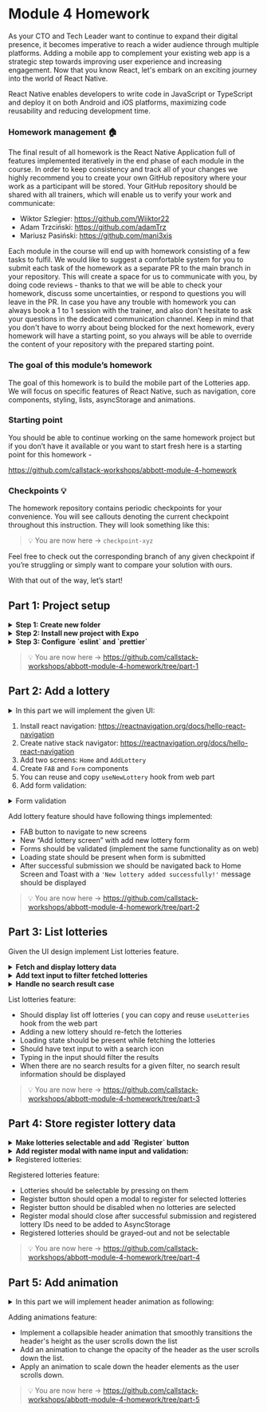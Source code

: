 # Module 4 Homework

As your CTO and Tech Leader want to continue to expand their digital presence, it becomes imperative to reach a wider audience through multiple platforms. Adding a mobile app to complement your existing web app is a strategic step towards improving user experience and increasing engagement.
Now that you know React, let's embark on an exciting journey into the world of React Native.

React Native enables developers to write code in JavaScript or TypeScript and deploy it on both Android and iOS platforms, maximizing code reusability and reducing development time.

### Homework management :house:

The final result of all homework is the React Native Application full of features implemented iteratively in the end phase of each module in the course. In order to keep consistency and track all of your changes we highly recommend you to create your own GitHub repository where your work as a participant will be stored. Your GitHub repository should be shared with all trainers, which will enable us to verify your work and communicate:
- Wiktor Szlegier: https://github.com/Wiiktor22
- Adam Trzciński: https://github.com/adamTrz
- Mariusz Pasiński: https://github.com/mani3xis 

Each module in the course will end up with homework consisting of a few tasks to fulfil. We would like to suggest a comfortable system for you to submit each task of the homework as a separate PR to the main branch in your repository. This will create a space for us to communicate with you, by doing code reviews - thanks to that we will be able to check your homework, discuss some uncertainties, or respond to questions you will leave in the PR. In case you have any trouble with homework you can always book a 1 to 1 session with the trainer, and also don't hesitate to ask your questions in the dedicated communication channel. Keep in mind that you don't have to worry about being blocked for the next homework, every homework will have a starting point, so you always will be able to override the content of your repository with the prepared starting point.

### The goal of this module’s homework

The goal of this homework is to build the mobile part of the Lotteries app. We will focus on specific features of React Native, such as navigation, core components, styling, lists, asyncStorage and animations.

### Starting point

You should be able to continue working on the same homework project but if you don’t have it available or you want to start fresh here is a starting point for this homework - 

https://github.com/callstack-workshops/abbott-module-4-homework


### Checkpoints :bulb:

The homework repository contains periodic checkpoints for your convenience. You will see callouts denoting the current checkpoint throughout this instruction. They will look something like this:


> :bulb: You are now here → `checkpoint-xyz`

Feel free to check out the corresponding branch of any given checkpoint if you’re struggling or simply want to compare your solution with ours.

With that out of the way, let’s start!

## Part 1: Project setup


<details>
  <summary><b>Step 1: Create new folder</b></summary><br>

Since we previously decided that our project will not be monorepo, let's just create a new folder called "mobile" and install our mobile part of the project there:

  ```bash
    mkdir mobile
  ```
</details>

<details>
  <summary><b>Step 2: Install new project with Expo</b></summary><br>

1. Run the following command in the root of the repository to create new expo project and TypeScript already setup. Choose `mobile` as the name of the application

  ```bash
    npx create-expo-app -t expo-template-blank-typescript
  ```

2. Navigate to the directory and run one of the following npm commands

```bash
 cd mobile
 npm run android
 npm run ios
``` 
3. Add the following script to the `package.json`:

```bash
{
  "scripts": {
    "tsc": "tsc"
  }
}
```

4. Then, to type-check the project, run the following command:
 ```bash
   npnm run tsc
```

</details>

<details>
  <summary><b>Step 3: Configure `eslint` and `prettier`</b></summary><br>

  1.Install necessary dependencies
  ```bash
    npm install --save-dev eslint @callstack/eslint-config
  ```

  2.Create configuration files for ESLint and Prettier:
  ```js
  // .eslintrc
  {
    "extends": "@callstack/eslint-config/node"
  }
  ```
  ```js
  // .prettierrc
  {
    "singleQuote": true,
    "trailingComma": "all"
  }
  ```


  3.Add the following script to the package.json
  ```json
    {
      "scripts": {
        "lint": "eslint ."
      }
    }
  ```

<b>Congratulations. You already set your mobile project!</b>

You can read more about TS configuration with expo here: https://docs.expo.dev/guides/typescript/

</details>

> :bulb: You are now here → https://github.com/callstack-workshops/abbott-module-4-homework/tree/part-1 

## Part 2: Add a lottery

<details>
  <summary>In this part we will implement the given UI:</summary> 

  <img width="511" alt="ui" src="https://github.com/callstack-workshops/abbott-module-4-homework/assets/13610886/a2938d77-5b6e-4d9b-976e-7c38b7c785fc" />


</details>

1. Install react navigation: https://reactnavigation.org/docs/hello-react-navigation
2. Create native stack navigator: https://reactnavigation.org/docs/hello-react-navigation
3. Add two screens: `Home` and `AddLottery`
4. Create `FAB` and `Form` components
5. You can reuse and copy `useNewLottery` hook from web part
6. Add form validation:
  <details>
    <summary>Form validation</summary>
    
  <img width="511" alt="ui" src="https://github.com/callstack-workshops/abbott-module-4-homework/assets/13610886/d7e0e79a-bec5-4e0d-99d9-7dee01b36134" />

    
  </details>


Add lottery feature should have following things implemented:

- FAB button to navigate to new screens
- New “Add lottery screen” with add new lottery form
- Forms should be validated (implement the same functionality as on web)
- Loading state should be present when form is submitted
- After successful submission we should be navigated back to Home Screen and Toast with a `'New lottery added successfully!'` message should be displayed

  

> :bulb: You are now here → https://github.com/callstack-workshops/abbott-module-4-homework/tree/part-2

## Part 3: List lotteries

Given the UI design implement List lotteries feature. 

<details>
  <summary><b>Fetch and display lottery data</b></summary><br>

<img width="511" alt="Screenshot 2023-07-17 at 14 46 14" src="https://github.com/callstack-workshops/abbott-module-4-homework/assets/13610886/d446bd57-3ed7-4473-98d1-c25302b657ac">


</details>

<details>
  <summary><b>Add text input to filter fetched lotteries</b></summary><br>

<img width="511" alt="Screenshot 2023-07-17 at 14 47 16" src="https://github.com/callstack-workshops/abbott-module-4-homework/assets/13610886/a225af13-cf79-44ca-8d13-32d8356bbf68">


</details>

<details>
  <summary><b>Handle no search result case</b></summary><br>

<img width="511" alt="Screenshot 2023-07-17 at 14 48 54" src="https://github.com/callstack-workshops/abbott-module-4-homework/assets/13610886/9b1142b4-ffd1-4aa4-b3b0-2d48c57a2e3a">


</details>




List lotteries feature:

- Should display list off lotteries  ( you can copy and reuse `useLotteries` hook from the web part
- Adding a new lottery should re-fetch the lotteries
- Loading state should be present while fetching the lotteries
- Should have text input to with a search icon
- Typing in the input should filter the results
- When there are no search results for a given filter, no search result information should be displayed

  
> :bulb: You are now here → https://github.com/callstack-workshops/abbott-module-4-homework/tree/part-3

## Part 4: Store register lottery data


<details>
  <summary><b>Make lotteries selectable and add `Register` button</b></summary><br>
  
<img width="511" alt="Screenshot 2023-07-17 at 14 11 22" src="https://github.com/callstack-workshops/abbott-module-4-homework/assets/13610886/9492f5d3-e48d-478c-886a-70df687d8853">

</details>

<details>
  <summary><b>Add register modal with name input and validation:</b></summary><br>

<img width="511" alt="Screenshot 2023-07-17 at 14 10 30" src="https://github.com/callstack-workshops/abbott-module-4-homework/assets/13610886/0b177c3c-14d9-44c6-a493-960fcd8a5404">


</details>

<details>
  <summary>Registered lotteries:</summary>

<img width="511" alt="Screenshot 2023-07-17 at 14 08 42" src="https://github.com/callstack-workshops/abbott-module-4-homework/assets/13610886/48f6bc6d-c02d-4606-bc42-4b80787b2fc3">

  
</details>

Registered lotteries feature:

- Lotteries should be selectable by pressing on them
- Register button should open a modal to register for selected lotteries
- Register button should be disabled when no lotteries are selected
- Register modal should close after successful submission and registered lottery IDs need to be added to AsyncStorage
- Registered lotteries should be grayed-out and not be selectable

  
> :bulb: You are now here → https://github.com/callstack-workshops/abbott-module-4-homework/tree/part-4 


## Part 5: Add animation

<details>
  <summary>In this part we will implement header animation as following:</summary>

<img width="511" alt="animation" src="https://github.com/callstack-workshops/abbott-module-4-homework/assets/13610886/b3697a2b-5f71-4ea2-b98d-9af3aab570ee" />

  
</details>

Adding animations feature:

- Implement a collapsible header animation that smoothly transitions the header's height as the user scrolls down the list
- Add an animation to change the opacity of the header as the user scrolls down the list.
- Apply an animation to scale down the header elements as the user scrolls down.


> :bulb: You are now here → https://github.com/callstack-workshops/abbott-module-4-homework/tree/part-5 
